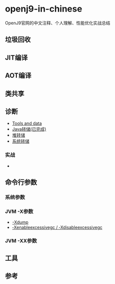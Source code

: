 # openj9-in-chinese
OpenJ9官网的中文注释、个人理解、性能优化实战总结


## 垃圾回收

## JIT编译

## AOT编译

## 类共享



## 诊断
* [Tools and data](https://www.eclipse.org/openj9/docs/diag_overview/)
* [Java转储(已完成)](https://github.com/wenger66/openj9-in-chinese/blob/master/诊断/Java_dump.md)
* [堆转储](https://github.com/wenger66/openj9-in-chinese/blob/master/诊断/Heap_dump.md)
* [系统转储](https://github.com/wenger66/openj9-in-chinese/blob/master/诊断/System_dump.md)

### 实战
* 

## 命令行参数

### 系统参数

### JVM -X参数
* [-Xdump](https://github.com/wenger66/openj9-in-chinese/blob/master/命令行参数/JVM-X参数/-Xdump.md)
* [‑Xenableexcessivegc / ‑Xdisableexcessivegc](https://www.ibm.com/support/knowledgecenter/zh/SSYKE2_8.0.0/openj9/xenableexcessivegc/index.html)

### JVM -XX参数

## 工具

## 参考